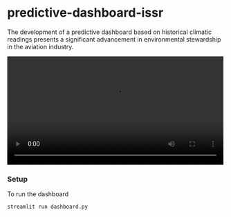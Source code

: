 # predictive-dashboard-issr
The development of a predictive dashboard based on historical climatic readings presents a significant advancement in environmental stewardship in the aviation industry.


<video src="imgs/sc_recording1.mov" width="500px"></video>
### Setup
To run the dashboard
```
streamlit run dashboard.py
```
